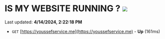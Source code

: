 # IS MY WEBSITE RUNNING ? [![](https://img.shields.io/static/v1?label=Sponsor&message=%E2%9D%A4&logo=GitHub&color=%23fe8e86)](https://github.com/sponsors/<username>)

Last updated: **4/14/2024, 2:22:18 PM**

- `GET` [https://youssefservice.me](https://youssefservice.me) - **Up** (161ms)
